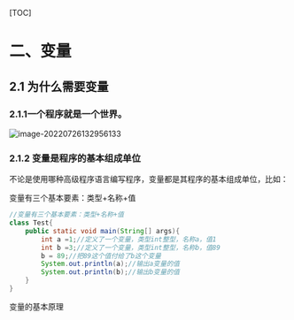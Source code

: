 [TOC]



# 二、变量

## 2.1 为什么需要变量

### 2.1.1一个程序就是一个世界。

![image-20220726132956133](https://picgo-1305004037.cos.ap-guangzhou.myqcloud.com/images/202207261329244.png)

### 2.1.2 变量是程序的基本组成单位

不论是使用哪种高级程序语言编写程序，变量都是其程序的基本组成单位，比如：

变量有三个基本要素：类型+名称+值

```java
//变量有三个基本要素：类型+名称+值
class Test{
	public static void main(String[] args){
		int a =1;//定义了一个变量，类型int整型，名称a，值1
		int b =3;//定义了一个变量，类型int整型，名称b，值89
		b = 89;//把89这个值付给了b这个变量
		System.out.println(a);//输出a变量的值
		System.out.println(b);//输出b变量的值
	}
}
```

变量的基本原理

